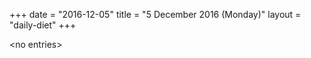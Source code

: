 +++
date = "2016-12-05"
title = "5 December 2016 (Monday)"
layout = "daily-diet"
+++

<p>&lt;no entries&gt;</p>